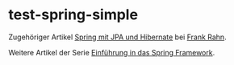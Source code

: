 test-spring-simple
==================

Zugehöriger Artikel [Spring mit JPA und Hibernate](http://www.frank-rahn.de/spring-mit-jpa-und-hibernate.html "Spring mit JPA und Hibernate bei Frank Rahn") bei [Frank Rahn](http://www.frank-rahn.de "Homepage von Frank Rahn").

Weitere Artikel der Serie [Einführung in das Spring Framework](http://www.frank-rahn.de/einfuehrung-spring-framework.html "Einführung in das Spring Framework bei Frank Rahn").